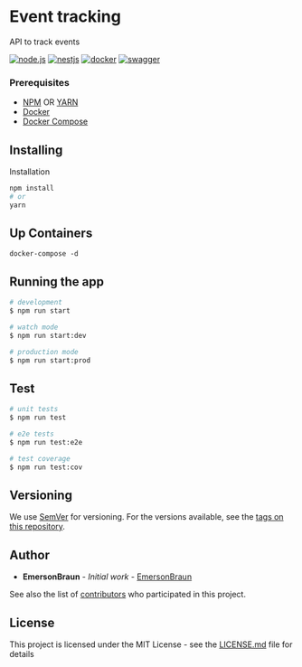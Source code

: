 # Event tracking
API to track events

<a href='https://github.com/shivamkapasia0' target="_blank"><img alt='node.js' src='https://img.shields.io/badge/node.js-100000?style=for-the-badge&logo=node.js&logoColor=white&labelColor=black&color=black'/></a>
<a href='https://github.com/shivamkapasia0' target="_blank"><img alt='nestjs' src='https://img.shields.io/badge/nestjs-100000?style=for-the-badge&logo=nestjs&logoColor=white&labelColor=black&color=black'/></a>
<a href='https://github.com/shivamkapasia0' target="_blank"><img alt='docker' src='https://img.shields.io/badge/docker-100000?style=for-the-badge&logo=docker&logoColor=white&labelColor=black&color=black'/></a>
<a href='https://github.com/shivamkapasia0' target="_blank"><img alt='swagger' src='https://img.shields.io/badge/swagger-100000?style=for-the-badge&logo=swagger&logoColor=white&labelColor=black&color=black'/></a>

### Prerequisites

* [NPM](https://www.npmjs.com/)
OR [YARN](https://yarnpkg.com/)
* [Docker](https://www.docker.com/)
* [Docker Compose](https://docs.docker.com/compose/install/)

## Installing
Installation
```bash
npm install 
# or 
yarn
```

## Up Containers
```
docker-compose -d
```
## Running the app

```bash
# development
$ npm run start

# watch mode
$ npm run start:dev

# production mode
$ npm run start:prod
```

## Test

```bash
# unit tests
$ npm run test

# e2e tests
$ npm run test:e2e

# test coverage
$ npm run test:cov
```

## Versioning

We use [SemVer](http://semver.org/) for versioning. For the versions available, see the [tags on this repository](https://github.com/EmersonBraun/event_tracking/tags). 

## Author

* **EmersonBraun** - *Initial work* - [EmersonBraun](https://github.com/EmersonBraun)

See also the list of [contributors](https://github.com/EmersonBraun/event_tracking/contributors) who participated in this project.

## License

This project is licensed under the MIT License - see the [LICENSE.md](LICENSE.md) file for details
